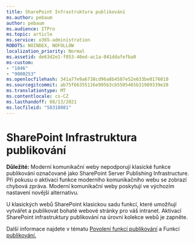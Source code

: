 ```yaml
---
title: SharePoint Infrastruktura publikování
ms.author: pebaum
author: pebaum
ms.audience: ITPro
ms.topic: article
ms.service: o365-administration
ROBOTS: NOINDEX, NOFOLLOW
localization_priority: Normal
ms.assetid: de63d2e1-f053-40ed-ac1a-041ddafefba0
ms-custom:
- "1846"
- "9000253"
ms.openlocfilehash: 341a77e9a6738cd96a8b4587e52e633be0176010
ms.sourcegitcommit: ab75f66355116e995b3cb5505465b31989339e28
ms.translationtype: MT
ms.contentlocale: cs-CZ
ms.lasthandoff: 08/13/2021
ms.locfileid: "58318081"
---
```

# <a name="sharepoint-publishing-infrastructure"></a>SharePoint Infrastruktura publikování

**Důležité:** Moderní komunikační weby nepodporují klasické funkce publikování označované jako SharePoint Server Publishing Infrastructure. Při pokusu o aktivaci funkce moderního komunikačního webu se zobrazí chybová zpráva. Moderní komunikační weby poskytují ve výchozím nastavení novější alternativu.

U klasických webů SharePoint klasickou sadu funkcí, které umožňují vytvářet a publikovat bohaté webové stránky pro váš intranet. Aktivací SharePoint infrastruktury publikování na úrovni kolekce webů je zapněte.

Další informace najdete v tématu [Povolení funkcí publikování](https://support.office.com/article/Enable-publishing-features-479677A6-8B33-4AC7-907D-071C1C7E4518) a Funkcí [publikování.](https://support.office.com/article/Features-enabled-in-a-SharePoint-Online-publishing-site-3AB3810C-3C2C-4361-9D0E-0CBE666EA0B0?wt.mc_id=O365_Portal_MMaven#__toc336865553)
